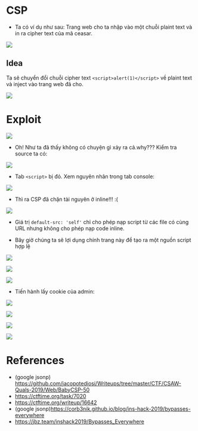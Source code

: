 # CSP 
- Ta có ví dụ như sau:
Trang web cho ta nhập vào một chuỗi plaint text và in ra cipher text của mã ceasar.

![](https://github.com/huyenlamchiton/owasp/blob/master/Input%20Validation%20Testing/image/adv2-1.png)

## Idea
Ta sẽ chuyển đổi chuỗi cipher text ```<script>alert(1)</script>``` về plaint text và inject vào trang web đã cho.

![](https://github.com/huyenlamchiton/owasp/blob/master/Input%20Validation%20Testing/image/adv2-2.png)

# Exploit

![](https://github.com/huyenlamchiton/owasp/blob/master/Input%20Validation%20Testing/image/adv2-3.png)

- Oh! Như ta đã thấy không có chuyện gì xảy ra cả.why??? Kiểm tra source ta có:

![](https://github.com/huyenlamchiton/owasp/blob/master/Input%20Validation%20Testing/image/adv2-4.png)  

- Tab ```<script>``` bị đỏ. Xem nguyên nhân trong tab console:  

![](https://github.com/huyenlamchiton/owasp/blob/master/Input%20Validation%20Testing/image/adv2-5.png)   

- Thì ra CSP đã chặn tài nguyên ở inline!!! :(

![](https://github.com/huyenlamchiton/owasp/blob/master/Input%20Validation%20Testing/image/adv2-6.png)  

- Giá trị ```default-src: 'self'``` chỉ cho phép nạp script từ các file có cùng URL nhưng không cho phép nạp code inline.  

- Bây giờ chúng ta sẽ lợi dụng chính trang này để tạo ra một nguồn script hợp lệ  

![](https://github.com/huyenlamchiton/owasp/blob/master/Input%20Validation%20Testing/image/adv2-7.png)  

![](https://github.com/huyenlamchiton/owasp/blob/master/Input%20Validation%20Testing/image/adv2-8.png)  

![](https://github.com/huyenlamchiton/owasp/blob/master/Input%20Validation%20Testing/image/adv2-9.png)  

- Tiến hành lấy cookie của admin:  

![](https://github.com/huyenlamchiton/owasp/blob/master/Input%20Validation%20Testing/image/adv2-10.png)  

![](https://github.com/huyenlamchiton/owasp/blob/master/Input%20Validation%20Testing/image/adv2-11.png)  

![](https://github.com/huyenlamchiton/owasp/blob/master/Input%20Validation%20Testing/image/adv2-13.png)  

![](https://github.com/huyenlamchiton/owasp/blob/master/Input%20Validation%20Testing/image/adv2-14.png)  

# References
- (google jsonp) https://github.com/jacopotediosi/Writeups/tree/master/CTF/CSAW-Quals-2019/Web/BabyCSP-50
- https://ctftime.org/task/7020
- https://ctftime.org/writeup/16642
- (google jsonp)https://corb3nik.github.io/blog/ins-hack-2019/bypasses-everywhere
- https://jbz.team/inshack2019/Bypasses_Everywhere